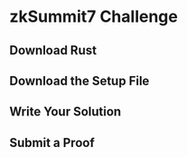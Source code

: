 # zkSummit7 Challenge

## Download Rust

## Download the Setup File

## Write Your Solution

## Submit a Proof
